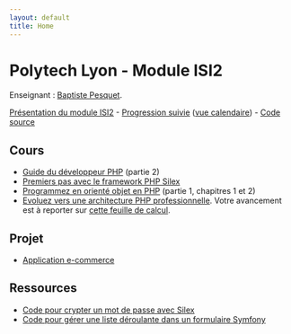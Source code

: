 ```yaml
---
layout: default
title: Home
---
```


# Polytech Lyon - Module ISI2

Enseignant : [Baptiste Pesquet](http://bpesquet.fr).

[Présentation du module ISI2](presentation) - [Progression suivie](https://trello.com/b/4x9QJruY/progression-isi1-web-isi2) ([vue calendaire](https://trello.com/b/4x9QJruY/progression-isi1-web-isi2/calendar/)) - [Code source](https://github.com/polytechlyon-isi2)

## Cours

* [Guide du développeur PHP](https://www.gitbook.com/book/bpesquet/guide-developpeur-php) (partie 2)
* [Premiers pas avec le framework PHP Silex](https://openclassrooms.com/courses/premiers-pas-avec-le-framework-php-silex)
* [Programmez en orienté objet en PHP](https://openclassrooms.com/courses/programmez-en-oriente-objet-en-php) (partie 1, chapitres 1 et 2)
* [Evoluez vers une architecture PHP professionnelle](https://openclassrooms.com/courses/evoluez-vers-une-architecture-php-professionnelle). Votre avancement est à reporter sur [cette feuille de calcul](https://docs.google.com/spreadsheets/d/1N_RmtPiF4P5nzzIa_nII2v2Z5hbHvSSP6mov8asClF0/edit?usp=sharing).

## Projet

* [Application e-commerce](projects/e-commerce)

## Ressources

* [Code pour crypter un mot de passe avec Silex](https://gist.github.com/bpesquet/501c789f01e5bdeda90d)
* [Code pour gérer une liste déroulante dans un formulaire Symfony](https://gist.github.com/bpesquet/a27232767712c72406c1)
